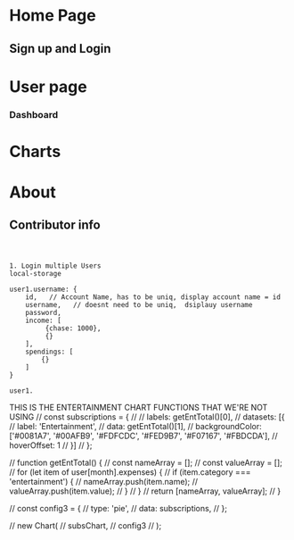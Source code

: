 
# Home Page
## Sign up and Login 

# User page
### Dashboard

# Charts
## 

# About 
## Contributor info


#

``` JS

1. Login multiple Users
local-storage

user1.username: {
	id,   // Account Name, has to be uniq, display account name = id
	username,   // doesnt need to be uniq,  dsiplauy username
	password, 
	income: [
		 {chase: 1000}, 
		 {}
	], 
	spendings: [ 
        {}
    ] 
}

user1.

``` 

THIS IS THE ENTERTAINMENT CHART FUNCTIONS THAT WE'RE NOT USING
// const subscriptions = {
//     // labels: getEntTotal()[0],
//     datasets: [{
//         label: 'Entertainment',
//         data: getEntTotal()[1],
//         backgroundColor: ['#0081A7', '#00AFB9', '#FDFCDC', '#FED9B7', '#F07167', '#FBDCDA'],
//         hoverOffset: 1
//     }]
// };

// function getEntTotal() {
//     const nameArray = [];
//     const valueArray = [];
//     for (let item of user[month].expenses) {
//         if (item.category === 'entertainment') {
//             nameArray.push(item.name);
//             valueArray.push(item.value);
//         }
//     }
//     return [nameArray, valueArray];
// }

// const config3 = {
//     type: 'pie',
//     data: subscriptions,
// };

// new Chart(
//     subsChart,
//     config3
// );